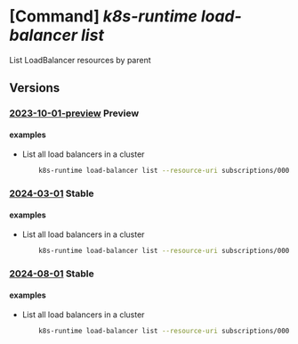 # [Command] _k8s-runtime load-balancer list_

List LoadBalancer resources by parent

## Versions

### [2023-10-01-preview](/Resources/mgmt-plane/L3tyZXNvdXJjZXVyaX0vcHJvdmlkZXJzL21pY3Jvc29mdC5rdWJlcm5ldGVzcnVudGltZS9sb2FkYmFsYW5jZXJz/2023-10-01-preview.xml) **Preview**

<!-- mgmt-plane /{resourceuri}/providers/microsoft.kubernetesruntime/loadbalancers 2023-10-01-preview -->

#### examples

- List all load balancers in a cluster
    ```bash
        k8s-runtime load-balancer list --resource-uri subscriptions/00000000-1111-2222-3333-444444444444/resourceGroups/example/providers/Microsoft.Kubernetes/connectedClusters/cluster1
    ```

### [2024-03-01](/Resources/mgmt-plane/L3tyZXNvdXJjZXVyaX0vcHJvdmlkZXJzL21pY3Jvc29mdC5rdWJlcm5ldGVzcnVudGltZS9sb2FkYmFsYW5jZXJz/2024-03-01.xml) **Stable**

<!-- mgmt-plane /{resourceuri}/providers/microsoft.kubernetesruntime/loadbalancers 2024-03-01 -->

#### examples

- List all load balancers in a cluster
    ```bash
        k8s-runtime load-balancer list --resource-uri subscriptions/00000000-1111-2222-3333-444444444444/resourceGroups/example/providers/Microsoft.Kubernetes/connectedClusters/cluster1
    ```

### [2024-08-01](/Resources/mgmt-plane/L3tyZXNvdXJjZXVyaX0vcHJvdmlkZXJzL21pY3Jvc29mdC5rdWJlcm5ldGVzcnVudGltZS9sb2FkYmFsYW5jZXJz/2024-08-01.xml) **Stable**

<!-- mgmt-plane /{resourceuri}/providers/microsoft.kubernetesruntime/loadbalancers 2024-08-01 -->

#### examples

- List all load balancers in a cluster
    ```bash
        k8s-runtime load-balancer list --resource-uri subscriptions/00000000-1111-2222-3333-444444444444/resourceGroups/example/providers/Microsoft.Kubernetes/connectedClusters/cluster1
    ```
